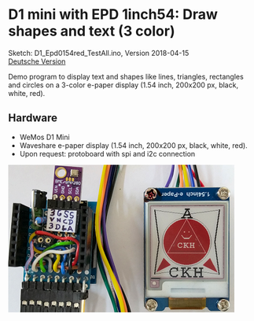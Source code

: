 # D1 mini with EPD 1inch54: Draw shapes and text (3 color)
Sketch: D1_Epd0154red_TestAll.ino, Version 2018-04-15   
[Deutsche Version](./LIESMICH.md "Deutsche Version")   

Demo program to display text and shapes like lines, triangles, rectangles and circles on a 3-color e-paper display (1.54 inch, 200x200 px, black, white, red).

## Hardware
* WeMos D1 Mini
* Waveshare e-paper display (1.54 inch, 200x200 px, black, white, red).  
* Upon request: protoboard with spi and i2c connection

![D1 epd0154red test all1](./images/D1_epd0154red_testall1.png "D1mini with ePaper display 1.54inch test all 1")     
